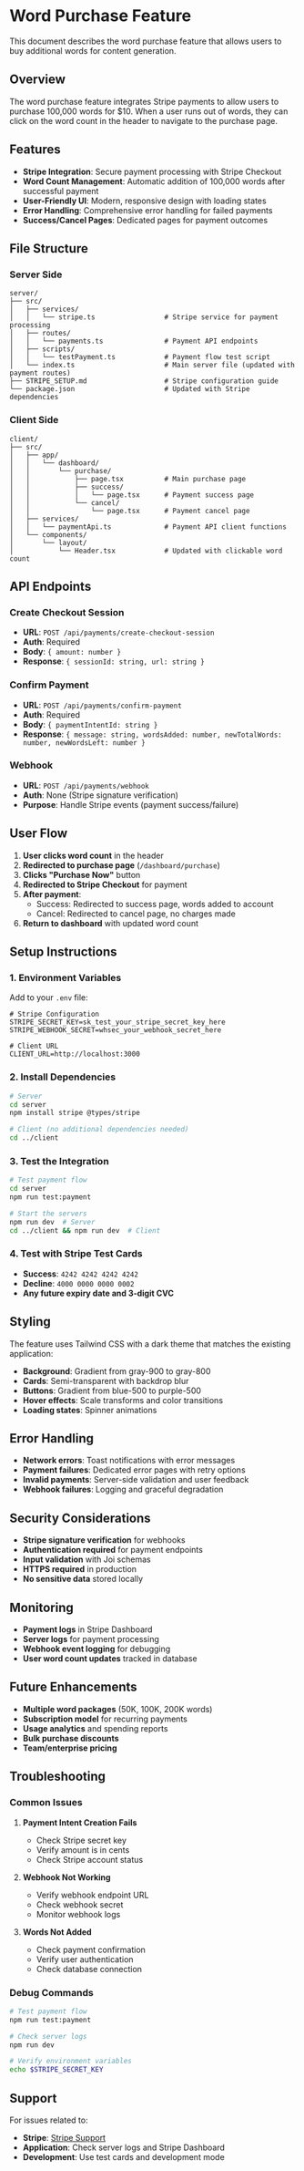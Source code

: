 # Word Purchase Feature

This document describes the word purchase feature that allows users to buy additional words for content generation.

## Overview

The word purchase feature integrates Stripe payments to allow users to purchase 100,000 words for $10. When a user runs out of words, they can click on the word count in the header to navigate to the purchase page.

## Features

- **Stripe Integration**: Secure payment processing with Stripe Checkout
- **Word Count Management**: Automatic addition of 100,000 words after successful payment
- **User-Friendly UI**: Modern, responsive design with loading states
- **Error Handling**: Comprehensive error handling for failed payments
- **Success/Cancel Pages**: Dedicated pages for payment outcomes

## File Structure

### Server Side
```
server/
├── src/
│   ├── services/
│   │   └── stripe.ts                 # Stripe service for payment processing
│   ├── routes/
│   │   └── payments.ts               # Payment API endpoints
│   ├── scripts/
│   │   └── testPayment.ts            # Payment flow test script
│   └── index.ts                      # Main server file (updated with payment routes)
├── STRIPE_SETUP.md                   # Stripe configuration guide
└── package.json                      # Updated with Stripe dependencies
```

### Client Side
```
client/
├── src/
│   ├── app/
│   │   └── dashboard/
│   │       └── purchase/
│   │           ├── page.tsx          # Main purchase page
│   │           ├── success/
│   │           │   └── page.tsx      # Payment success page
│   │           └── cancel/
│   │               └── page.tsx      # Payment cancel page
│   ├── services/
│   │   └── paymentApi.ts             # Payment API client functions
│   └── components/
│       └── layout/
│           └── Header.tsx            # Updated with clickable word count
```

## API Endpoints

### Create Checkout Session
- **URL**: `POST /api/payments/create-checkout-session`
- **Auth**: Required
- **Body**: `{ amount: number }`
- **Response**: `{ sessionId: string, url: string }`

### Confirm Payment
- **URL**: `POST /api/payments/confirm-payment`
- **Auth**: Required
- **Body**: `{ paymentIntentId: string }`
- **Response**: `{ message: string, wordsAdded: number, newTotalWords: number, newWordsLeft: number }`

### Webhook
- **URL**: `POST /api/payments/webhook`
- **Auth**: None (Stripe signature verification)
- **Purpose**: Handle Stripe events (payment success/failure)

## User Flow

1. **User clicks word count** in the header
2. **Redirected to purchase page** (`/dashboard/purchase`)
3. **Clicks "Purchase Now"** button
4. **Redirected to Stripe Checkout** for payment
5. **After payment**:
   - Success: Redirected to success page, words added to account
   - Cancel: Redirected to cancel page, no charges made
6. **Return to dashboard** with updated word count

## Setup Instructions

### 1. Environment Variables

Add to your `.env` file:

```env
# Stripe Configuration
STRIPE_SECRET_KEY=sk_test_your_stripe_secret_key_here
STRIPE_WEBHOOK_SECRET=whsec_your_webhook_secret_here

# Client URL
CLIENT_URL=http://localhost:3000
```

### 2. Install Dependencies

```bash
# Server
cd server
npm install stripe @types/stripe

# Client (no additional dependencies needed)
cd ../client
```

### 3. Test the Integration

```bash
# Test payment flow
cd server
npm run test:payment

# Start the servers
npm run dev  # Server
cd ../client && npm run dev  # Client
```

### 4. Test with Stripe Test Cards

- **Success**: `4242 4242 4242 4242`
- **Decline**: `4000 0000 0000 0002`
- **Any future expiry date and 3-digit CVC**

## Styling

The feature uses Tailwind CSS with a dark theme that matches the existing application:

- **Background**: Gradient from gray-900 to gray-800
- **Cards**: Semi-transparent with backdrop blur
- **Buttons**: Gradient from blue-500 to purple-500
- **Hover effects**: Scale transforms and color transitions
- **Loading states**: Spinner animations

## Error Handling

- **Network errors**: Toast notifications with error messages
- **Payment failures**: Dedicated error pages with retry options
- **Invalid payments**: Server-side validation and user feedback
- **Webhook failures**: Logging and graceful degradation

## Security Considerations

- **Stripe signature verification** for webhooks
- **Authentication required** for payment endpoints
- **Input validation** with Joi schemas
- **HTTPS required** in production
- **No sensitive data** stored locally

## Monitoring

- **Payment logs** in Stripe Dashboard
- **Server logs** for payment processing
- **Webhook event logging** for debugging
- **User word count updates** tracked in database

## Future Enhancements

- **Multiple word packages** (50K, 100K, 200K words)
- **Subscription model** for recurring payments
- **Usage analytics** and spending reports
- **Bulk purchase discounts**
- **Team/enterprise pricing**

## Troubleshooting

### Common Issues

1. **Payment Intent Creation Fails**
   - Check Stripe secret key
   - Verify amount is in cents
   - Check Stripe account status

2. **Webhook Not Working**
   - Verify webhook endpoint URL
   - Check webhook secret
   - Monitor webhook logs

3. **Words Not Added**
   - Check payment confirmation
   - Verify user authentication
   - Check database connection

### Debug Commands

```bash
# Test payment flow
npm run test:payment

# Check server logs
npm run dev

# Verify environment variables
echo $STRIPE_SECRET_KEY
```

## Support

For issues related to:
- **Stripe**: [Stripe Support](https://support.stripe.com)
- **Application**: Check server logs and Stripe Dashboard
- **Development**: Use test cards and development mode 
